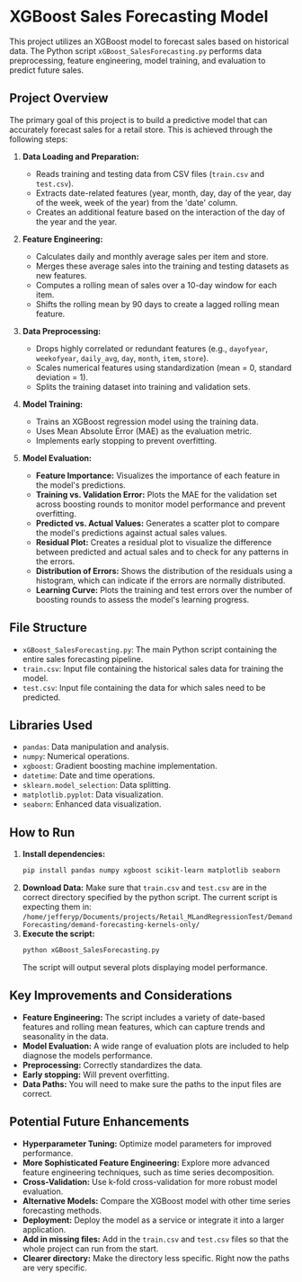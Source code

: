 # XGBoost Sales Forecasting Model

This project utilizes an XGBoost model to forecast sales based on historical data. The Python script `xGBoost_SalesForecasting.py` performs data preprocessing, feature engineering, model training, and evaluation to predict future sales.

## Project Overview

The primary goal of this project is to build a predictive model that can accurately forecast sales for a retail store. This is achieved through the following steps:

1.  **Data Loading and Preparation:**
    *   Reads training and testing data from CSV files (`train.csv` and `test.csv`).
    *   Extracts date-related features (year, month, day, day of the year, day of the week, week of the year) from the 'date' column.
    *   Creates an additional feature based on the interaction of the day of the year and the year.

2.  **Feature Engineering:**
    *   Calculates daily and monthly average sales per item and store.
    *   Merges these average sales into the training and testing datasets as new features.
    *   Computes a rolling mean of sales over a 10-day window for each item.
    *   Shifts the rolling mean by 90 days to create a lagged rolling mean feature.

3.  **Data Preprocessing:**
    *   Drops highly correlated or redundant features (e.g., `dayofyear`, `weekofyear`, `daily_avg`, `day`, `month`, `item`, `store`).
    *   Scales numerical features using standardization (mean = 0, standard deviation = 1).
    *   Splits the training dataset into training and validation sets.

4.  **Model Training:**
    *   Trains an XGBoost regression model using the training data.
    *   Uses Mean Absolute Error (MAE) as the evaluation metric.
    *   Implements early stopping to prevent overfitting.

5.  **Model Evaluation:**
    *   **Feature Importance:** Visualizes the importance of each feature in the model's predictions.
    *   **Training vs. Validation Error:** Plots the MAE for the validation set across boosting rounds to monitor model performance and prevent overfitting.
    *   **Predicted vs. Actual Values:** Generates a scatter plot to compare the model's predictions against actual sales values.
    *   **Residual Plot:** Creates a residual plot to visualize the difference between predicted and actual sales and to check for any patterns in the errors.
    *   **Distribution of Errors:** Shows the distribution of the residuals using a histogram, which can indicate if the errors are normally distributed.
    *   **Learning Curve:** Plots the training and test errors over the number of boosting rounds to assess the model's learning progress.

## File Structure

*   `xGBoost_SalesForecasting.py`: The main Python script containing the entire sales forecasting pipeline.
*   `train.csv`: Input file containing the historical sales data for training the model.
*   `test.csv`: Input file containing the data for which sales need to be predicted.

## Libraries Used

*   `pandas`: Data manipulation and analysis.
*   `numpy`: Numerical operations.
*   `xgboost`: Gradient boosting machine implementation.
*   `datetime`: Date and time operations.
*   `sklearn.model_selection`: Data splitting.
*   `matplotlib.pyplot`: Data visualization.
*   `seaborn`: Enhanced data visualization.

## How to Run

1.  **Install dependencies:**
    ```bash
    pip install pandas numpy xgboost scikit-learn matplotlib seaborn
    ```
2.  **Download Data:**
    Make sure that `train.csv` and `test.csv` are in the correct directory specified by the python script. The current script is expecting them in: `/home/jefferyp/Documents/projects/Retail_MLandRegressionTest/DemandForecasting/demand-forecasting-kernels-only/`
3.  **Execute the script:**
    ```bash
    python xGBoost_SalesForecasting.py
    ```
    The script will output several plots displaying model performance.

## Key Improvements and Considerations

*   **Feature Engineering:** The script includes a variety of date-based features and rolling mean features, which can capture trends and seasonality in the data.
*   **Model Evaluation:** A wide range of evaluation plots are included to help diagnose the models performance.
*   **Preprocessing:** Correctly standardizes the data.
*   **Early stopping:** Will prevent overfitting.
* **Data Paths:** You will need to make sure the paths to the input files are correct.

## Potential Future Enhancements

*   **Hyperparameter Tuning:** Optimize model parameters for improved performance.
*   **More Sophisticated Feature Engineering:** Explore more advanced feature engineering techniques, such as time series decomposition.
*   **Cross-Validation:** Use k-fold cross-validation for more robust model evaluation.
*   **Alternative Models:** Compare the XGBoost model with other time series forecasting methods.
*   **Deployment:** Deploy the model as a service or integrate it into a larger application.
* **Add in missing files:** Add in the `train.csv` and `test.csv` files so that the whole project can run from the start.
* **Clearer directory:** Make the directory less specific. Right now the paths are very specific.
